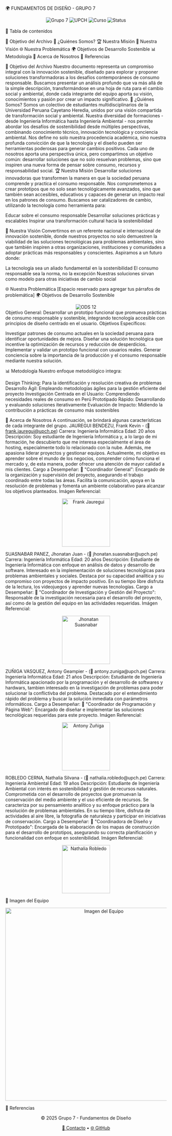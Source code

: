 🌍 FUNDAMENTOS DE DISEÑO - GRUPO 7
<div align="center">
  <img src="https://img.shields.io/badge/Grupo-7-blue" alt="Grupo 7">
  <img src="https://img.shields.io/badge/Universidad-UPCH-red" alt="UPCH">
  <img src="https://img.shields.io/badge/Curso-Fundamentos_de_Diseño-green" alt="Curso">
  <img src="https://img.shields.io/badge/Status-En_Desarrollo-yellow" alt="Status">
</div>
<br>
📖 Tabla de contenidos

🎯 Objetivo del Archivo
🌟 ¿Quiénes Somos?
🏆 Nuestra Misión
🚀 Nuestra Visión
🌐 Nuestra Problemática
🌍 Objetivos de Desarrollo Sostenible
📊 Metodología
🙌 Acerca de Nosotros
📑 Referencias


🎯 Objetivo del Archivo
Nuestro documento representa un compromiso integral con la innovación sostenible, diseñado para explorar y proponer soluciones transformadoras a los desafíos contemporáneos de consumo responsable. Buscamos presentar un análisis profundo que va más allá de la simple descripción, transformándose en una hoja de ruta para el cambio social y ambiental, donde cada integrante del equipo aporta su visión, conocimientos y pasión por crear un impacto significativo.
🌟 ¿Quiénes Somos?
Somos un colectivo de estudiantes multidisciplinarios de la Universidad Peruana Cayetano Heredia, unidos por una visión compartida de transformación social y ambiental. Nuestra diversidad de formaciones - desde Ingeniería Informática hasta Ingeniería Ambiental - nos permite abordar los desafíos de sostenibilidad desde múltiples perspectivas, combinando conocimiento técnico, innovación tecnológica y conciencia ambiental.
Nos define no solo nuestra procedencia académica, sino nuestra profunda convicción de que la tecnología y el diseño pueden ser herramientas poderosas para generar cambios positivos. Cada uno de nosotros aporta una perspectiva única, pero compartimos un objetivo común: desarrollar soluciones que no solo resuelvan problemas, sino que inspiren una nueva forma de pensar sobre consumo, recursos y responsabilidad social.
🏆 Nuestra Misión
Desarrollar soluciones innovadoras que transformen la manera en que la sociedad peruana comprende y practica el consumo responsable. Nos comprometemos a crear prototipos que no solo sean tecnológicamente avanzados, sino que también sean accesibles, educativos y capaces de generar un impacto real en los patrones de consumo.
Buscamos ser catalizadores de cambio, utilizando la tecnología como herramienta para:

Educar sobre el consumo responsable
Desarrollar soluciones prácticas y escalables
Inspirar una transformación cultural hacia la sostenibilidad

🚀 Nuestra Visión
Convertirnos en un referente nacional e internacional de innovación sostenible, donde nuestros proyectos no solo demuestren la viabilidad de las soluciones tecnológicas para problemas ambientales, sino que también inspiren a otras organizaciones, instituciones y comunidades a adoptar prácticas más responsables y conscientes.
Aspiramos a un futuro donde:

La tecnología sea un aliado fundamental en la sostenibilidad
El consumo responsable sea la norma, no la excepción
Nuestras soluciones sirvan como modelo para otras iniciativas de cambio social

🌐 Nuestra Problemática
[Espacio reservado para agregar tus párrafos de problemática]
🌍 Objetivos de Desarrollo Sostenible
<div align="center">
  <img src="https://img.shields.io/badge/ODS%2012-Producción%20y%20Consumo%20Responsables-green" alt="ODS 12">
</div>
Objetivo General:
Desarrollar un prototipo funcional que promueva prácticas de consumo responsable y sostenible, integrando tecnología accesible con principios de diseño centrado en el usuario.
Objetivos Específicos:

Investigar patrones de consumo actuales en la sociedad peruana para identificar oportunidades de mejora.
Diseñar una solución tecnológica que incentive la optimización de recursos y reducción de desperdicios.
Implementar y validar un prototipo funcional con usuarios reales.
Generar conciencia sobre la importancia de la producción y el consumo responsable mediante nuestra solución.

📊 Metodología
Nuestro enfoque metodológico integra:

Design Thinking: Para la identificación y resolución creativa de problemas
Desarrollo Ágil: Empleando metodologías ágiles para la gestión eficiente del proyecto
Investigación Centrada en el Usuario: Comprendiendo necesidades reales de consumo en Perú
Prototipado Rápido: Desarrollando y evaluando soluciones iterativamente
Evaluación de Impacto: Midiendo la contribución a prácticas de consumo más sostenibles

🙌 Acerca de Nosotros
A continuación, se brindará algunas características de cada integrante del grupo.
JAUREGUI BENDEZU, Frank Kevin - (📧 frank.jauregui@upch.pe)
Carrera: Ingeniería Informática
Edad: 20 años
Descripción:
Soy estudiante de Ingeniería Informática y, a lo largo de mi formación, he descubierto que me interesa especialmente el área de hosting, especialmente todo lo relacionado con la nube. Además, me apasiona liderar proyectos y gestionar equipos. Actualmente, mi objetivo es aprender sobre el mundo de los negocios, comprender cómo funciona el mercado y, de esta manera, poder ofrecer una atención de mayor calidad a mis clientes.
Cargo a Desempeñar:
📌 "Coordinador General": Encargado de la organización y supervisión del proyecto, asegurando el trabajo coordinado entre todas las áreas. Facilita la comunicación, apoya en la resolución de problemas y fomenta un ambiente colaborativo para alcanzar los objetivos planteados.
Imágen Referencial:
<p align="center">
  <img src="/api/placeholder/150/150" alt="Frank Jauregui" width="150">
</p>
SUASNABAR PANEZ, Jhonatan Juan - (📧 jhonatan.suasnabar@upch.pe)
Carrera: Ingeniería Informática
Edad: 20 años
Descripción:
Estudiante de Ingeniería Informática con enfoque en análisis de datos y desarrollo de software. Interesado en la implementación de soluciones tecnológicas para problemas ambientales y sociales. Destaca por su capacidad analítica y su compromiso con proyectos de impacto positivo. En su tiempo libre disfruta de la lectura, los videojuegos y aprender nuevas tecnologías.
Cargo a Desempeñar:
📌 "Coordinador de Investigación y Gestión del Proyecto": Responsable de la investigación necesaria para el desarrollo del proyecto, así como de la gestión del equipo en las actividades requeridas.
Imágen Referencial:
<p align="center">
  <img src="/api/placeholder/150/150" alt="Jhonatan Suasnabar" width="150">
</p>
ZUÑIGA VASQUEZ, Antony Geampier - (📧 antony.zuniga@upch.pe)
Carrera: Ingeniería Informática
Edad: 21 años
Descripción:
Estudiante de Ingeniería Informática apacionado por la programación y el desarrollo de softwares y hardwars, tambien interesado en la investigación de problemas para poder solucionar la conflictivba del problema. Destacado por el entendimiento rápido del problema y buscar la solución inmediata con parámetros informáticos.
Cargo a Desempeñar:
📌 "Coordinador de Programación y Página Web": Encargado de diseñar e implementar las soluciones tecnológicas requeridas para este proyecto.
Imágen Referencial:
<p align="center">
  <img src="/api/placeholder/150/150" alt="Antony Zuñiga" width="150">
</p>
ROBLEDO CERNA, Nathalia Silvana - (📧 nathalia.robledo@upch.pe)
Carrera: Ingeniería Ambiental
Edad: 19 años
Descripción:
Estudiante de Ingeniería Ambiental con interés en sostenibilidad y gestión de recursos naturales. Comprometida con el desarrollo de proyectos que promuevan la conservación del medio ambiente y el uso eficiente de recursos. Se caracteriza por su pensamiento analítico y su enfoque práctico para la resolución de problemas ambientales. En su tiempo libre, disfruta de actividades al aire libre, la fotografía de naturaleza y participar en iniciativas de conservación.
Cargo a Desempeñar:
📌 "Coordinadora de Diseño y Prototipado": Encargada de la elaboración de los mapas de construcción para el desarrollo de prototipos, asegurando su correcta planificación y funcionalidad con enfoque en sostenibilidad.
Imágen Referencial:
<p align="center">
  <img src="/api/placeholder/150/150" alt="Nathalia Robledo" width="150">
</p>
🤝 Imagen del Equipo
<p align="center">
  <img src="/api/placeholder/600/400" alt="Imagen del Equipo" width="600">
</p>
📑 Referencias
<div align="center">
  <p>© 2025 Grupo 7 - Fundamentos de Diseño</p>
  <p>
    <a href="mailto:frank.jauregui@upch.pe">📧 Contacto</a> •
    <a href="https://github.com/grupo7-fundamentos-diseno">🌐 GitHub</a>
  </p>
</div>
